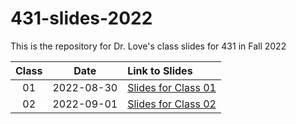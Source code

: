 # 431-slides-2022

This is the repository for Dr. Love's class slides for 431 in Fall 2022

Class | Date | Link to Slides
:---: | :---: | :----------
01 | 2022-08-30 | [Slides for Class 01](https://thomaselove.github.io/431-classes-2022/class01.html)
02 | 2022-09-01 | [Slides for Class 02](https://thomaselove.github.io/431-classes-2022/class02.html)
